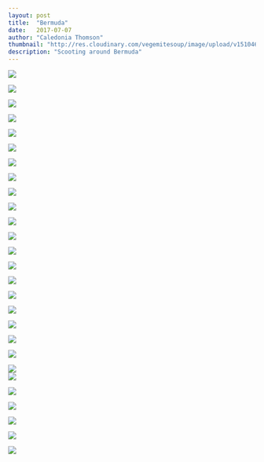 ```yaml
---
layout: post
title:  "Bermuda"
date:   2017-07-07
author: "Caledonia Thomson"
thumbnail: "http://res.cloudinary.com/vegemitesoup/image/upload/v1510460916/bermuda/26.jpg"
description: "Scooting around Bermuda"
---
```


<a href="http://res.cloudinary.com/vegemitesoup/image/upload/v1510460910/bermuda/1.jpg"><img src="http://res.cloudinary.com/vegemitesoup/image/upload/v1510460910/bermuda/1.jpg" /></a>

<a href="http://res.cloudinary.com/vegemitesoup/image/upload/v1510460913/bermuda/2.jpg"><img src="http://res.cloudinary.com/vegemitesoup/image/upload/v1510460913/bermuda/2.jpg" /></a>

<a href="http://res.cloudinary.com/vegemitesoup/image/upload/v1510460910/bermuda/3.jpg"><img src="http://res.cloudinary.com/vegemitesoup/image/upload/v1510460910/bermuda/3.jpg" /></a>

<a href="http://res.cloudinary.com/vegemitesoup/image/upload/v1510460910/bermuda/5.jpg"><img src="http://res.cloudinary.com/vegemitesoup/image/upload/v1510460910/bermuda/5.jpg" /></a>

<a href="http://res.cloudinary.com/vegemitesoup/image/upload/v1510460912/bermuda/6.jpg"><img src="http://res.cloudinary.com/vegemitesoup/image/upload/v1510460912/bermuda/6.jpg" /></a>

<a href="http://res.cloudinary.com/vegemitesoup/image/upload/v1510460910/bermuda/7.jpg"><img src="http://res.cloudinary.com/vegemitesoup/image/upload/v1510460910/bermuda/7.jpg" /></a>

<a href="http://res.cloudinary.com/vegemitesoup/image/upload/v1510460912/bermuda/8.jpg"><img src="http://res.cloudinary.com/vegemitesoup/image/upload/v1510460912/bermuda/8.jpg" /></a>

<a href="http://res.cloudinary.com/vegemitesoup/image/upload/v1510460912/bermuda/10.jpg"><img src="http://res.cloudinary.com/vegemitesoup/image/upload/v1510460912/bermuda/10.jpg" /></a>

<a href="http://res.cloudinary.com/vegemitesoup/image/upload/v1510460912/bermuda/11.jpg"><img src="http://res.cloudinary.com/vegemitesoup/image/upload/v1510460912/bermuda/11.jpg" /></a>

<a href="http://res.cloudinary.com/vegemitesoup/image/upload/v1510460910/bermuda/12.jpg"><img src="http://res.cloudinary.com/vegemitesoup/image/upload/v1510460910/bermuda/12.jpg" /></a>

<a href="http://res.cloudinary.com/vegemitesoup/image/upload/v1510460913/bermuda/13.jpg"><img src="http://res.cloudinary.com/vegemitesoup/image/upload/v1510460913/bermuda/13.jpg" /></a>

<a href="http://res.cloudinary.com/vegemitesoup/image/upload/v1510460912/bermuda/14.jpg"><img src="http://res.cloudinary.com/vegemitesoup/image/upload/v1510460912/bermuda/14.jpg" /></a>

<a href="http://res.cloudinary.com/vegemitesoup/image/upload/v1510460914/bermuda/15.jpg"><img src="http://res.cloudinary.com/vegemitesoup/image/upload/v1510460914/bermuda/15.jpg" /></a>

<a href="http://res.cloudinary.com/vegemitesoup/image/upload/v1510460914/bermuda/16.jpg"><img src="http://res.cloudinary.com/vegemitesoup/image/upload/v1510460914/bermuda/16.jpg" /></a>

<a href="http://res.cloudinary.com/vegemitesoup/image/upload/v1510460913/bermuda/17.jpg"><img src="http://res.cloudinary.com/vegemitesoup/image/upload/v1510460913/bermuda/17.jpg" /></a>

<a href="http://res.cloudinary.com/vegemitesoup/image/upload/v1510460914/bermuda/18.jpg"><img src="http://res.cloudinary.com/vegemitesoup/image/upload/v1510460914/bermuda/18.jpg" /></a>

<a href="http://res.cloudinary.com/vegemitesoup/image/upload/v1510460915/bermuda/19.jpg"><img src="http://res.cloudinary.com/vegemitesoup/image/upload/v1510460915/bermuda/19.jpg" /></a>

<a href="http://res.cloudinary.com/vegemitesoup/image/upload/v1510460913/bermuda/20.jpg"><img src="http://res.cloudinary.com/vegemitesoup/image/upload/v1510460913/bermuda/20.jpg" /></a>

<a href="http://res.cloudinary.com/vegemitesoup/image/upload/v1510460915/bermuda/21.jpg"><img src="http://res.cloudinary.com/vegemitesoup/image/upload/v1510460915/bermuda/21.jpg" /></a>

<a href="http://res.cloudinary.com/vegemitesoup/image/upload/v1510460915/bermuda/22.jpg"><img src="http://res.cloudinary.com/vegemitesoup/image/upload/v1510460915/bermuda/22.jpg" /></a>

<div class="row vertical-align">
	<div class="col-sm-4 col-xs-4">
		<a href="http://res.cloudinary.com/vegemitesoup/image/upload/v1510460915/bermuda/23.jpg"><img src="http://res.cloudinary.com/vegemitesoup/image/upload/v1510460915/bermuda/23.jpg" /></a>
	</div>
	<div class="col-sm-8 col-xs-8">
		<a href="http://res.cloudinary.com/vegemitesoup/image/upload/v1510460916/bermuda/24.jpg"><img src="http://res.cloudinary.com/vegemitesoup/image/upload/v1510460916/bermuda/24.jpg" /></a>
	</div>
</div>

<a href="http://res.cloudinary.com/vegemitesoup/image/upload/v1510460915/bermuda/25.jpg"><img src="http://res.cloudinary.com/vegemitesoup/image/upload/v1510460915/bermuda/25.jpg" /></a>

<a href="http://res.cloudinary.com/vegemitesoup/image/upload/v1510460916/bermuda/26.jpg"><img src="http://res.cloudinary.com/vegemitesoup/image/upload/v1510460916/bermuda/26.jpg" /></a>

<a href="http://res.cloudinary.com/vegemitesoup/image/upload/v1510460916/bermuda/27.jpg"><img src="http://res.cloudinary.com/vegemitesoup/image/upload/v1510460916/bermuda/27.jpg" /></a>

<a href="http://res.cloudinary.com/vegemitesoup/image/upload/v1510460916/bermuda/30.jpg"><img src="http://res.cloudinary.com/vegemitesoup/image/upload/v1510460916/bermuda/30.jpg" /></a>

<a href="http://res.cloudinary.com/vegemitesoup/image/upload/v1508207923/bermuda/DSC05696.jpg"><img src="http://res.cloudinary.com/vegemitesoup/image/upload/v1508207923/bermuda/DSC05696.jpg" /></a>